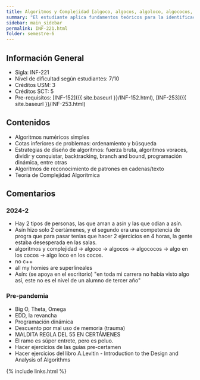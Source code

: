 ```yaml
---
title: Algoritmos y Complejidad‌ ‌[algoco, algocos, algoloco, algococos, algo en los cocos, algo loco en los cocos, algocgocgocgoc]‌ ‌
summary: "El estudiante aplica fundamentos teóricos para la identificación de niveles de complejidad de un problema algorítmico. Diseña algoritmos, según las diferentes estrategias que permitan la solución de problemas en informática. Selecciona la estrategia más adecuada (fuerza bruta, algoritmos voraces, dividir y conquistar, back-tracking, branch and bound, programación dinámica, entre otras) para el diseño de un algoritmo, evaluando su rendimiento."
sidebar: main_sidebar
permalink: INF-221.html
folder: semestre-6
---
```


## Información‌ ‌General

- Sigla:‌ ‌INF-221‌ ‌
- Nivel‌ ‌de‌ ‌dificultad‌ ‌según‌ ‌estudiantes:‌ ‌7/10‌ ‌
- Créditos‌ ‌USM‌:‌‌ 3
- Créditos SCT: 5
- Pre-requisitos:‌ ‌[INF‌-152]({{ site.baseurl }}/INF-152.html), [INF-253]({{ site.baseurl }}/INF-253.html)

## Contenidos

- Algoritmos numéricos simples
- Cotas inferiores de problemas: ordenamiento y búsqueda
- Estrategias de diseño de algoritmos: fuerza bruta, algoritmos voraces, dividir y conquistar, backtracking, branch and bound, programación dinámica, entre otras
- Algoritmos de reconocimiento de patrones en cadenas/texto
- Teoría de Complejidad Algorítmica

## Comentarios‌

### 2024-2

- Hay 2 tipos de personas, las que aman a asín y las que odian a asín.
- Asín hizo solo 2 certámenes, y el segundo era una competencia de progra que para pasar tenias que hacer 2 ejercicios en 4 horas, la gente estaba desesperada en las salas.
- algoritmos y complejidad -> algoco -> algocos -> algococos -> algo en los cocos -> algo loco en los cocos.
- no c++
- all my homies are superlineales
- Asín: (se apoya en el escritorio) "en toda mi carrera no había visto algo así, este no es el nivel de un alumno de tercer año"

### Pre-pandemia

- Big‌ ‌O, ‌Theta, ‌Omega‌ ‌
- EDD, la‌ ‌revancha
- Programación‌ ‌dinámica‌ ‌
- Descuento‌ ‌por‌ ‌mal‌ ‌uso‌ ‌de‌ ‌memoria‌ ‌(trauma)‌ ‌
- MALDITA‌ ‌REGLA‌ ‌DEL‌ ‌55‌ ‌EN‌ ‌CERTÁMENES‌ ‌
- El‌ ‌ramo‌ ‌es‌ ‌súper‌ ‌entrete, pero‌ ‌es‌ ‌peluo.‌ ‌
- Hacer‌ ‌ejercicios‌ ‌de‌ ‌las‌ ‌guías‌ ‌pre-certamen‌ ‌
- Hacer‌ ‌ejercicios‌ ‌del‌ ‌libro‌ ‌‌A.Levitin‌‌ ‌-‌ ‌‌Introduction‌ ‌to‌ ‌the‌ ‌Design‌ ‌and‌ ‌Analysis‌ ‌of‌ ‌Algorithms

{% include links.html %}

